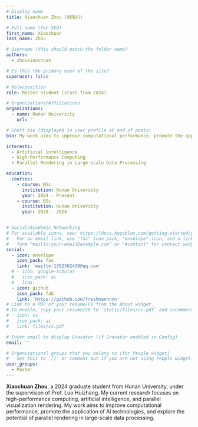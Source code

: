```yaml
---
# Display name
title: Xiaochuan Zhou (周晓川)

# Full name (for SEO)
first_name: Xiaochuan
last_name: Zhou

# Username (this should match the folder name)
authors:
  - zhouxiaochuan

# Is this the primary user of the site?
superuser: false

# Role/position
role: Master student (start from 2024)

# Organizations/Affiliations
organizations:
  - name: Hunan University
    url: ''

# Short bio (displayed in user profile at end of posts)
bio: My work aims to improve computational performance, promote the application of AI technologies, and explore the potential of parallel rendering in large-scale data processing

interests:
  - Artificial intelligence
  - High-Performance Computing
  - Parallel Rendering in Large-scale Data Processing

education:
  courses:
    - course: MSc
      institution: Hunan University
      year: 2024 - Present
    - course: BSc
      institution: Hunan University
      year: 2020 - 2024


# Social/Academic Networking
# For available icons, see: https://docs.hugoblox.com/getting-started/page-builder/#icons
#   For an email link, use "fas" icon pack, "envelope" icon, and a link in the
#   form "mailto:your-email@example.com" or "#contact" for contact widget.
social:
  - icon: envelope
    icon_pack: fas
    link: 'mailto:1352362430@qq.com'
  # - icon: google-scholar
  #   icon_pack: ai
  #   link: 
  - icon: github
    icon_pack: fab
    link: 'https://github.com/freshmannnnn'
# Link to a PDF of your resume/CV from the About widget.
# To enable, copy your resume/CV to `static/files/cv.pdf` and uncomment the lines below.
# - icon: cv
#   icon_pack: ai
#   link: files/cv.pdf

# Enter email to display Gravatar (if Gravatar enabled in Config)
email: ''

# Organizational groups that you belong to (for People widget)
#   Set this to `[]` or comment out if you are not using People widget.
user_groups:
  - Master
---
```


**Xiaochuan Zhou**, a 2024 graduate student from Hunan University, under the supervision of Prof. Luo Huizhang. My current research focuses on high-performance computing, artificial intelligence, and parallel visualization rendering. My work aims to improve computational performance, promote the application of AI technologies, and explore the potential of parallel rendering in large-scale data processing.

